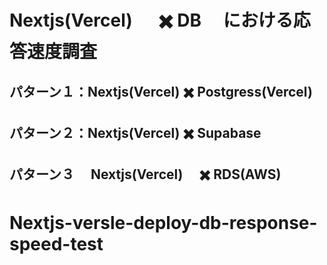 # Nextjs(Vercel) 　 ✖️ DB 　における応答速度調査

## パターン１：Nextjs(Vercel) ✖️ Postgress(Vercel)

## パターン２：Nextjs(Vercel) ✖️ Supabase

## パターン３　 Nextjs(Vercel)　 ✖️ RDS(AWS)
# Nextjs-versle-deploy-db-response-speed-test

